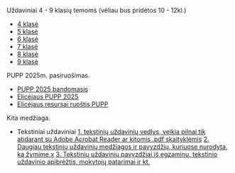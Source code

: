 Uždaviniai 4 - 9 klasių temoms (vėliau bus pridėtos 10 - 12kl.)
* [4 klasė](ematematikas/4%20klasė/testai.ipynb)
* [5 klasė](ematematikas/5%20klasė/testai.ipynb)
* [6 klasė](ematematikas/6%20klasė/testai.ipynb)
* [7 klasė](ematematikas/7%20klasė/testai.ipynb)
* [8 klasė](ematematikas/8%20klasė/testai.ipynb)
* [9 klasė](ematematikas/9%20klasė/testai.ipynb)

PUPP 2025m. pasiruošimas.

* [PUPP 2025 bandomasis](PUPP/PUPP%2F2025%20metai/PUPP_2025.ipynb)
* [Elicėjaus PUPP 2025](https://mokinys.elicejus.lt/dashboard/1/public-test/4108)
* [Elicėjaus resursai ruoštis PUPP](https://mokinys.elicejus.lt/dashboard/1/public-test?toggleTestType=pupp)

Kita medžiaga.

* Tekstiniai uždaviniai
    [1. tekstinių uždavinių vedlys, veikia pilnai tik atidarant su Adobe Acrobat Reader ar kitomis .pdf skaityklėmis](https://github.com/loijord/matematikos_pamokos/blob/master/programa/Martynas/zodinis.pdf)
    [2. Daugiau tekstinių uždavinių medžiagos ir pavyzdžių, kuriuose nurodyta, ką žymime x](https://github.com/loijord/matematikos_pamokos/blob/master/programa/Martynas/nezinomieji.pdf)
    [3. Tekstinių uždavinių pavyzdžiai iš egzaminų, tekstinio uždavinio apibrėžtis, mokytojų patarimai ir kt.](https://github.com/loijord/matematikos_pamokos/blob/master/programa/Vilius/TU/TU.ipynb)
